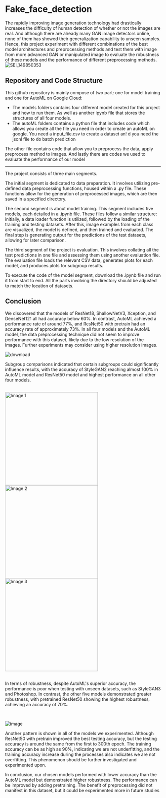 # Fake_face_detection
The rapidly improving image generation technology had drastically increases the difficulty of human detection of whether or not the images are real. And although there are already many GAN image detectors online, none of them has showed their generalization capability to unseen samples. Hence, this project experiment with different combinations of the best model architectures and preprocessing methods and test them with image from more advanced GAN or manipulated image to evaluate the robustness of these models and the performance of different preprocessing methods.
![SEI_149850353](https://github.com/HertZMX/Fake_face_detection/assets/107277409/d1fe774d-3a54-47af-9c2b-a437ba0e4f32)

## Repository and Code Structure

This github repository is mainly compose of two part: one for model training and one for AutoML on Google Cloud: 
- The models folders contains four different model created for this project and how to run them. As well as another ipynb file that stores the structures of all four models. 
- The autoML folders contains a python file that includes code which allows you create all the file you need in order to create an autoML on google. You need a input_file.csv to create a dataset an!
d you need the jsonl file to do batch prediction

The other file contains code that allow you to preprocess the data, apply preprocess method to images. And lastly there are codes we used to evaluate the performance of our model

---
The project consists of three main segments. 

The initial segment is dedicated to data preparation. It involves utilizing pre-defined data preprocessing functions, housed within a .py file. These functions allow for the generation of preprocessed images, which are then saved in a specified directory. 

The second segment is about model training. This segment includes five models, each detailed in a .ipynb file. These files follow a similar structure: initially, a data loader function is utilized, followed by the loading of the training and testing datasets. After this, image examples from each class are visualized, the model is defined, and then trained and evaluated. The final step is generating output for the predictions of the test datasets, allowing for later comparison. 

The third segment of the project is evaluation. This involves collating all the test predictions in one file and assessing them using another evaluation file. The evaluation file loads the relevant CSV data, generates plots for each model, and produces plots for subgroup results.

To execute the code of the model segment, download the .ipynb file and run it from start to end. All the parts involving the directory should be adjusted to match the location of datasets.

## Conclusion

We discovered that the models of ResNet18, ShallowNetV3, Xception, and DenseNet121 all had accuracy below 60%. In contrast, AutoML achieved a performance rate of around 77%, and ResNet50 with pretrain had an accuracy rate of approximately 73%. In all four models and the AutoML model, the data preprocessing technique did not seem to improve performance with this dataset, likely due to the low resolution of the images. Further experiments may consider using higher resolution images. 

![download](https://github.com/HertZMX/Fake_face_detection/assets/107277409/6a86bf3c-c1af-4f23-8d37-6640fa21aab9)

Subgroup comparisons indicated that certain subgroups could significantly influence results, with the accuracy of StyleGAN2 reaching almost 100% in AutoML model and ResNet50 model and highest performance on all other four models.

<br />

<img src="https://github.com/HertZMX/Fake_face_detection/assets/107277409/99d6a2f2-476c-4fda-b7c9-5e8753c951a1" alt="Image 1" width="300px" />
<img src="https://github.com/HertZMX/Fake_face_detection/assets/107277409/85bbc13d-2716-43a2-8881-604c9095ed28" alt="Image 2" width="300px" />
<img src="https://github.com/HertZMX/Fake_face_detection/assets/107277409/758f4f3b-c71a-4d1e-b90f-610fd6a820e1" alt="Image 3" width="300px" />

<br />
<br />
                                                                                                                                     
In terms of robustness, despite AutoML's superior accuracy, the performance is poor when testing with unseen datasets, such as StyleGAN3 and Photoshop. In contrast, the other five models demonstrated greater robustness, with pretrained ResNet50 showing the highest robustness, achieving an accuracy of 70%. 

<br />

![image](https://github.com/HertZMX/Fake_face_detection/assets/95679749/a8c8d6f0-029e-4d92-91e8-105e2a497bb2)

Another pattern is shown in all of the models we experimented. Although ResNet50 with pretrain improved the best testing accuracy, but the testing accuracy is around the same from the first to 300th epoch. The training accuracy can be as high as 90%, indicating we are not underfitting, and the training accuracy increase during the processes also indicates we are not overfitting. This phenomenon should be further investigated and experimented upon. 

In conclusion, our chosen models performed with lower accuracy than the AutoML model but demonstrated higher robustness. The performance can be improved by adding pretraining. The benefit of preprocessing did not manifest in this dataset, but it could be experimented more in future studies.
